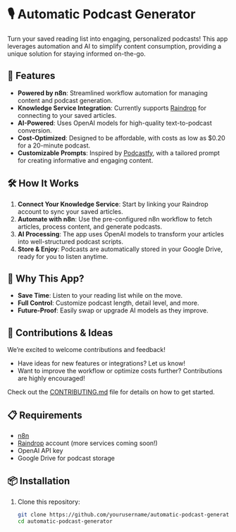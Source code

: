 # 🎙️ Automatic Podcast Generator  

Turn your saved reading list into engaging, personalized podcasts! This app leverages automation and AI to simplify content consumption, providing a unique solution for staying informed on-the-go.  

## 🚀 Features  
- **Powered by n8n**: Streamlined workflow automation for managing content and podcast generation.  
- **Knowledge Service Integration**: Currently supports [Raindrop](https://raindrop.io/) for connecting to your saved articles.  
- **AI-Powered**: Uses OpenAI models for high-quality text-to-podcast conversion.  
- **Cost-Optimized**: Designed to be affordable, with costs as low as $0.20 for a 20-minute podcast.  
- **Customizable Prompts**: Inspired by [Podcastfy](https://github.com/souzatharsis/podcastfy), with a tailored prompt for creating informative and engaging content.  

## 🛠️ How It Works  
1. **Connect Your Knowledge Service**: Start by linking your Raindrop account to sync your saved articles.  
2. **Automate with n8n**: Use the pre-configured n8n workflow to fetch articles, process content, and generate podcasts.  
3. **AI Processing**: The app uses OpenAI models to transform your articles into well-structured podcast scripts.  
4. **Store & Enjoy**: Podcasts are automatically stored in your Google Drive, ready for you to listen anytime.  

## 🌟 Why This App?  
- **Save Time**: Listen to your reading list while on the move.  
- **Full Control**: Customize podcast length, detail level, and more.  
- **Future-Proof**: Easily swap or upgrade AI models as they improve.  

## 🤝 Contributions & Ideas  
We’re excited to welcome contributions and feedback!  
- Have ideas for new features or integrations? Let us know!  
- Want to improve the workflow or optimize costs further? Contributions are highly encouraged!  

Check out the [CONTRIBUTING.md](./CONTRIBUTING.md) file for details on how to get started.  

## 📋 Requirements  
- [n8n](https://n8n.io/)  
- [Raindrop](https://raindrop.io/) account (more services coming soon!)  
- OpenAI API key  
- Google Drive for podcast storage  

## 📦 Installation  
1. Clone this repository:  
   ```bash  
   git clone https://github.com/yourusername/automatic-podcast-generator.git  
   cd automatic-podcast-generator  
